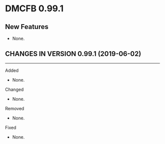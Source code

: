 # DMCFB 0.99.1

## New Features

* None.

## CHANGES IN VERSION 0.99.1 (2019-06-02)

---

Added

* None.

Changed

* None.

Removed

* None.

Fixed

* None.
